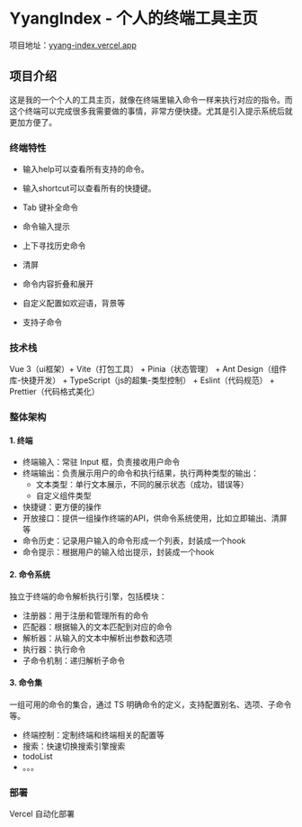 # YyangIndex - 个人的终端工具主页

项目地址：[yyang-index.vercel.app](http://yyang-index.vercel.app/)



## 项目介绍

这是我的一个个人的工具主页，就像在终端里输入命令一样来执行对应的指令。而这个终端可以完成很多我需要做的事情，非常方便快捷。尤其是引入提示系统后就更加方便了。

### 终端特性

- 输入help可以查看所有支持的命令。
- 输入shortcut可以查看所有的快捷键。

- Tab 键补全命令

- 命令输入提示
- 上下寻找历史命令
- 清屏
- 命令内容折叠和展开
- 自定义配置如欢迎语，背景等
- 支持子命令



### 技术栈

Vue 3（ui框架）+ Vite（打包工具） + Pinia（状态管理） + Ant Design（组件库-快捷开发） + TypeScript（js的超集-类型控制） + Eslint（代码规范） + Prettier（代码格式美化）



### 整体架构

#### 1. 终端

- 终端输入：常驻 Input 框，负责接收用户命令
- 终端输出：负责展示用户的命令和执行结果，执行两种类型的输出：
  - 文本类型：单行文本展示，不同的展示状态（成功，错误等）
  - 自定义组件类型
- 快捷键：更方便的操作
- 开放接口：提供一组操作终端的API，供命令系统使用，比如立即输出、清屏等
- 命令历史：记录用户输入的命令形成一个列表，封装成一个hook
- 命令提示：根据用户的输入给出提示，封装成一个hook



#### 2. 命令系统

独立于终端的命令解析执行引擎，包括模块：

- 注册器：用于注册和管理所有的命令
- 匹配器：根据输入的文本匹配到对应的命令
- 解析器：从输入的文本中解析出参数和选项
- 执行器：执行命令
- 子命令机制：递归解析子命令



#### 3. 命令集

一组可用的命令的集合，通过 TS 明确命令的定义，支持配置别名、选项、子命令等。

- 终端控制：定制终端和终端相关的配置等
- 搜索：快速切换搜索引擎搜索
- todoList
- 。。。





### 部署

Vercel 自动化部署


